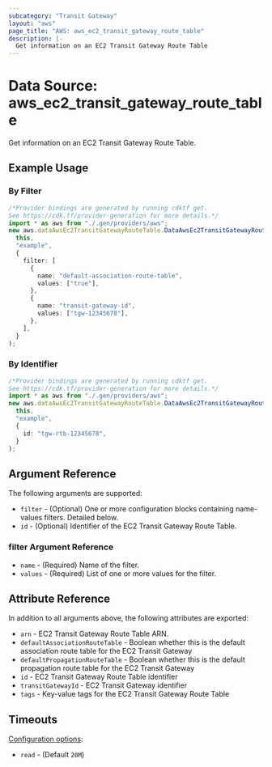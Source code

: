 ```yaml
---
subcategory: "Transit Gateway"
layout: "aws"
page_title: "AWS: aws_ec2_transit_gateway_route_table"
description: |-
  Get information on an EC2 Transit Gateway Route Table
---
```


# Data Source: aws\_ec2\_transit\_gateway\_route\_table

Get information on an EC2 Transit Gateway Route Table.

## Example Usage

### By Filter

```typescript
/*Provider bindings are generated by running cdktf get.
See https://cdk.tf/provider-generation for more details.*/
import * as aws from "./.gen/providers/aws";
new aws.dataAwsEc2TransitGatewayRouteTable.DataAwsEc2TransitGatewayRouteTable(
  this,
  "example",
  {
    filter: [
      {
        name: "default-association-route-table",
        values: ["true"],
      },
      {
        name: "transit-gateway-id",
        values: ["tgw-12345678"],
      },
    ],
  }
);

```

### By Identifier

```typescript
/*Provider bindings are generated by running cdktf get.
See https://cdk.tf/provider-generation for more details.*/
import * as aws from "./.gen/providers/aws";
new aws.dataAwsEc2TransitGatewayRouteTable.DataAwsEc2TransitGatewayRouteTable(
  this,
  "example",
  {
    id: "tgw-rtb-12345678",
  }
);

```

## Argument Reference

The following arguments are supported:

* `filter` - (Optional) One or more configuration blocks containing name-values filters. Detailed below.
* `id` - (Optional) Identifier of the EC2 Transit Gateway Route Table.

### filter Argument Reference

* `name` - (Required) Name of the filter.
* `values` - (Required) List of one or more values for the filter.

## Attribute Reference

In addition to all arguments above, the following attributes are exported:

* `arn` - EC2 Transit Gateway Route Table ARN.
* `defaultAssociationRouteTable` - Boolean whether this is the default association route table for the EC2 Transit Gateway
* `defaultPropagationRouteTable` - Boolean whether this is the default propagation route table for the EC2 Transit Gateway
* `id` - EC2 Transit Gateway Route Table identifier
* `transitGatewayId` - EC2 Transit Gateway identifier
* `tags` - Key-value tags for the EC2 Transit Gateway Route Table

## Timeouts

[Configuration options](https://developer.hashicorp.com/terraform/language/resources/syntax#operation-timeouts):

* `read` - (Default `20M`)
